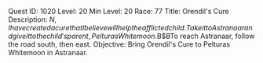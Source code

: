 Quest ID: 1020
Level: 20
Min Level: 20
Race: 77
Title: Orendil's Cure
Description: $N, I have created a cure that I believe will help the afflicted child.Take it to Astranaar and give it to the child's parent, Pelturas Whitemoon.$B$BTo reach Astranaar, follow the road south, then east.
Objective: Bring Orendil's Cure to Pelturas Whitemoon in Astranaar.
